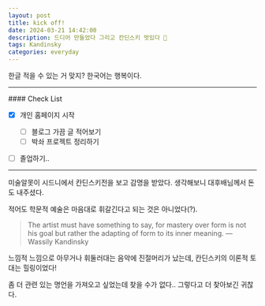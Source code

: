 ```yaml
---
layout: post
title: kick off!
date: 2024-03-21 14:42:00
description: 드디어 만들었다 그리고 칸딘스키 멋있다 🙂 
tags: Kandinsky
categories: everyday
---
```


한글 적을 수 있는 거 맞지? 한국어는 행복이다. 



<hr>
#### Check List

- [x] 개인 홈페이지 시작
  - [ ] 블로그 가끔 글 적어보기
  - [ ] 박솨 프로젝트 정리하기
- [ ] 졸업하기..




<hr>

미술알못이 시드니에서 칸딘스키전을 보고 감명을 받았다. 생각해보니 대후배님께서 돈도 내주셨다. 

적어도 학문적 예술은 마음대로 휘갈긴다고 되는 것은 아니었다(?).



> The artist must have something to say, for mastery over form is not his goal but rather the adapting of form to its inner meaning.
> —Wassily Kandinsky



느낌적 느낌으로 아무거나 휘둘러대는 음악에 진절머리가 났는데, 칸딘스키의 이론적 토대는 힐링이었다! 

좀 더 관련 있는 명언을 가져오고 싶었는데 찾을 수가 없다.. 그렇다고 더 찾아보긴 귀찮다.
